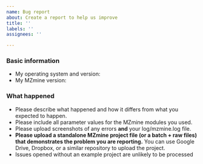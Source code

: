 ```yaml
---
name: Bug report
about: Create a report to help us improve
title: ''
labels: ''
assignees: ''

---
```


### Basic information

* My operating system and version:
* My MZmine version: 

### What happened

* Please describe what happened and how it differs from what you expected to happen.
* Please include all parameter values for the MZmine modules you used. 
* Please upload screenshots of any errors **and** your log/mzmine.log file.
* **Please upload a standalone MZmine project file (or a batch + raw files) that demonstrates the problem you are reporting.** You can use Google Drive, Dropbox, or a similar repository to upload the project.
* Issues opened without an example project are unlikely to be processed
